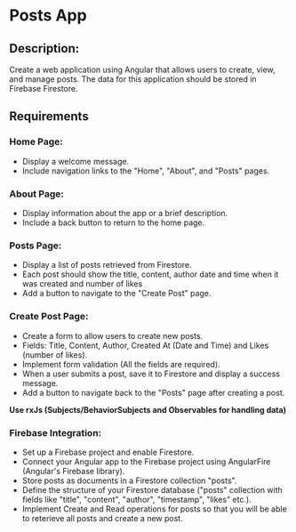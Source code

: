 # Posts App

## Description:
Create a web application using Angular that allows users to create, view, and manage posts. The data for this application should be stored in Firebase Firestore.

## Requirements

### Home Page:
- Display a welcome message.
- Include navigation links to the "Home", "About", and "Posts" pages.

### About Page:
- Display information about the app or a brief description.
- Include a back button to return to the home page.

### Posts Page:
- Display a list of posts retrieved from Firestore.
- Each post should show the title, content, author date and time when it was created and number of likes
- Add a button to navigate to the "Create Post" page.

### Create Post Page:
- Create a form to allow users to create new posts.
- Fields: Title, Content, Author, Created At (Date and Time) and Likes (number of likes).
- Implement form validation (All the fields are required).
- When a user submits a post, save it to Firestore and display a success message.
- Add a button to navigate back to the "Posts" page after creating a post.

**Use rxJs (Subjects/BehaviorSubjects and Observables for handling data)**

### Firebase Integration:
- Set up a Firebase project and enable Firestore.
- Connect your Angular app to the Firebase project using AngularFire (Angular's Firebase library).
- Store posts as documents in a Firestore collection "posts".
- Define the structure of your Firestore database ("posts" collection with fields like "title", "content", "author", "timestamp", "likes" etc.).
- Implement Create and Read operations for posts so that you will be able to reterieve all posts and create a new post.
